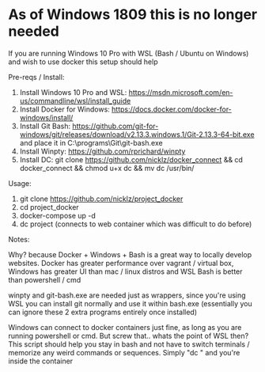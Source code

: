 # As of Windows 1809 this is no longer needed

If you are running Windows 10 Pro with WSL (Bash / Ubuntu on Windows) and wish to use docker this setup should help

Pre-reqs / Install:

1. Install Windows 10 Pro and WSL: https://msdn.microsoft.com/en-us/commandline/wsl/install_guide
2. Install Docker for Windows: https://docs.docker.com/docker-for-windows/install/
3. Install Git Bash: https://github.com/git-for-windows/git/releases/download/v2.13.3.windows.1/Git-2.13.3-64-bit.exe and place it in C:\programs\Git\git-bash.exe
4. Install Winpty: https://github.com/rprichard/winpty
5. Install DC: git clone https://github.com/nicklz/docker_connect && cd docker_connect && chmod u+x dc && mv dc /usr/bin/ 

Usage:

1. git clone https://github.com/nicklz/project_docker
2. cd project_docker 
3. docker-compose up -d
4. dc project (connects to web container which was difficult to do before)


Notes:

Why? because Docker + Windows + Bash is a great way to locally develop websites. Docker has greater performance over vagrant / virtual box, Windows has greater UI than mac / linux distros and WSL Bash is better than powershell / cmd

winpty and git-bash.exe are needed just as wrappers, since you're using WSL you can install git normally and use it within bash.exe (essentially you can ignore these 2 extra programs entirely once installed)

Windows can connect to docker containers just fine, as long as you are running powershell or cmd. But screw that.. whats the point of WSL then? This script should help you stay in bash and not have to switch terminals / memorize any weird commands or sequences. Simply "dc <project name>" and you're inside the container
